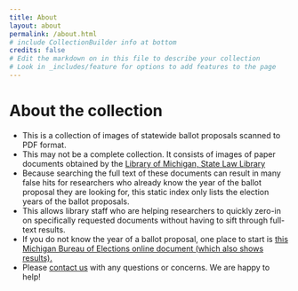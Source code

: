 ```yaml
---
title: About
layout: about
permalink: /about.html
# include CollectionBuilder info at bottom
credits: false
# Edit the markdown on in this file to describe your collection
# Look in _includes/feature for options to add features to the page
---
```


# About the collection

+ This is a collection of images of statewide ballot proposals scanned to PDF format. 
+ This may not be a complete collection. It consists of images of paper documents obtained by the <a href="https://www.michigan.gov/lawlibrary" target="_blank" rel="noopener noreferrer">Library of Michigan, State Law Library</a>
+ Because searching the full text of these documents can result in many false hits for researchers who already know the year of the ballot proposal they are looking for, this static index only lists the election years of the ballot proposals. 
+ This allows library staff who are helping researchers to quickly zero-in on specifically requested documents without having to sift through full-text results.
+ If you do not know the year of a ballot proposal, one place to start is <a href="https://www.michigan.gov/documents/sos/Initia_Ref_Under_Consti_12-08_339399_7.pdf" target="_blank" rel="noopener noreferrer">this Michigan Bureau of Elections online document (which also shows results).</a>
+ Please <a href="https://www.michigan.gov/libraryofmichigan/0,9327,7-381-88848-123290--,00.html" target="_blank" rel="noopener noreferrer">contact us</a> with any questions or concerns. We are happy to help!



